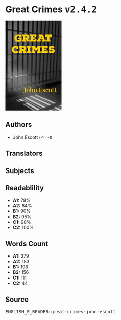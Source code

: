 # Great Crimes <kbd>v2.4.2</kbd>

![](./cover.medium.jpg "")

## Authors


 - John Escott <small>(-1 - -1)</small>

## Translators



## Subjects



## Readablility


 - **A1:** 78%
 - **A2:** 84%
 - **B1:** 90%
 - **B2:** 95%
 - **C1:** 98%
 - **C2:** 100%

## Words Count


 - **A1:** 379
 - **A2:** 183
 - **B1:** 198
 - **B2:** 156
 - **C1:** 111
 - **C2:** 44

## Source


<kbd>ENGLISH_E_READER:great-crimes-john-escott</kbd>
